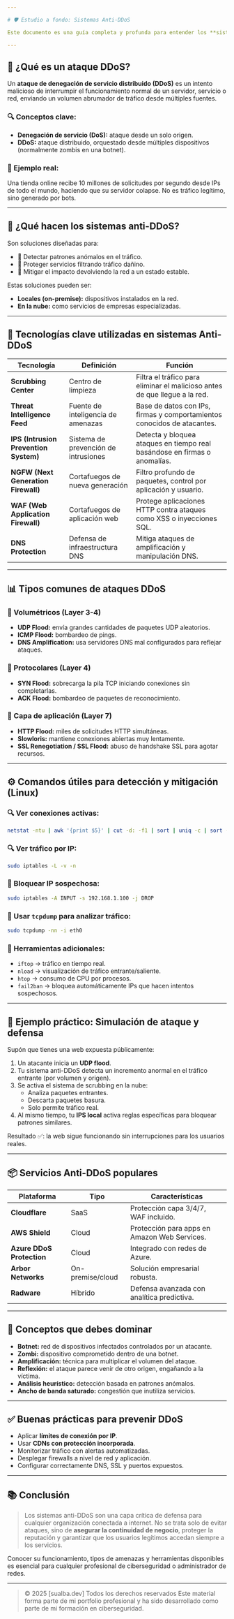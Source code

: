 ```yaml
---

# 🛡️ Estudio a fondo: Sistemas Anti-DDoS

Este documento es una guía completa y profunda para entender los **sistemas anti-DDoS** en el contexto de la ciberseguridad moderna. Incluye definiciones detalladas, ejemplos prácticos, explicaciones técnicas, herramientas, comandos y conceptos clave.

---
```


## 📌 ¿Qué es un ataque DDoS?

Un **ataque de denegación de servicio distribuido (DDoS)** es un intento malicioso de interrumpir el funcionamiento normal de un servidor, servicio o red, enviando un volumen abrumador de tráfico desde múltiples fuentes.

### 🔍 Conceptos clave:
- **Denegación de servicio (DoS):** ataque desde un solo origen.
- **DDoS:** ataque distribuido, orquestado desde múltiples dispositivos (normalmente zombis en una botnet).

### 🧠 Ejemplo real:
Una tienda online recibe 10 millones de solicitudes por segundo desde IPs de todo el mundo, haciendo que su servidor colapse. No es tráfico legítimo, sino generado por bots.

---

## 🧠 ¿Qué hacen los sistemas anti-DDoS?

Son soluciones diseñadas para:
- 🧪 Detectar patrones anómalos en el tráfico.
- 🔐 Proteger servicios filtrando tráfico dañino.
- 🔄 Mitigar el impacto devolviendo la red a un estado estable.

Estas soluciones pueden ser:
- **Locales (on-premise):** dispositivos instalados en la red.
- **En la nube:** como servicios de empresas especializadas.

---

## 🧰 Tecnologías clave utilizadas en sistemas Anti-DDoS

| Tecnología | Definición | Función |
|-----------|------------|--------|
| **Scrubbing Center** | Centro de limpieza | Filtra el tráfico para eliminar el malicioso antes de que llegue a la red.
| **Threat Intelligence Feed** | Fuente de inteligencia de amenazas | Base de datos con IPs, firmas y comportamientos conocidos de atacantes.
| **IPS (Intrusion Prevention System)** | Sistema de prevención de intrusiones | Detecta y bloquea ataques en tiempo real basándose en firmas o anomalías.
| **NGFW (Next Generation Firewall)** | Cortafuegos de nueva generación | Filtro profundo de paquetes, control por aplicación y usuario.
| **WAF (Web Application Firewall)** | Cortafuegos de aplicación web | Protege aplicaciones HTTP contra ataques como XSS o inyecciones SQL.
| **DNS Protection** | Defensa de infraestructura DNS | Mitiga ataques de amplificación y manipulación DNS.

---

## 📊 Tipos comunes de ataques DDoS

### 🌊 Volumétricos (Layer 3-4)

- **UDP Flood:** envía grandes cantidades de paquetes UDP aleatorios.
- **ICMP Flood:** bombardeo de pings.
- **DNS Amplification:** usa servidores DNS mal configurados para reflejar ataques.

### 🔌 Protocolares (Layer 4)

- **SYN Flood:** sobrecarga la pila TCP iniciando conexiones sin completarlas.
- **ACK Flood:** bombardeo de paquetes de reconocimiento.

### 🧾 Capa de aplicación (Layer 7)

- **HTTP Flood:** miles de solicitudes HTTP simultáneas.
- **Slowloris:** mantiene conexiones abiertas muy lentamente.
- **SSL Renegotiation / SSL Flood:** abuso de handshake SSL para agotar recursos.

---

## ⚙️ Comandos útiles para detección y mitigación (Linux)

### 🔍 Ver conexiones activas:
```bash
netstat -ntu | awk '{print $5}' | cut -d: -f1 | sort | uniq -c | sort -n
```

### 🔍 Ver tráfico por IP:
```bash
sudo iptables -L -v -n
```

### 🚫 Bloquear IP sospechosa:
```bash
sudo iptables -A INPUT -s 192.168.1.100 -j DROP
```

### 🔧 Usar `tcpdump` para analizar tráfico:
```bash
sudo tcpdump -nn -i eth0
```

### 🧪 Herramientas adicionales:
- `iftop` → tráfico en tiempo real.
- `nload` → visualización de tráfico entrante/saliente.
- `htop` → consumo de CPU por procesos.
- `fail2ban` → bloquea automáticamente IPs que hacen intentos sospechosos.

---

## 🧪 Ejemplo práctico: Simulación de ataque y defensa

Supón que tienes una web expuesta públicamente:

1. Un atacante inicia un **UDP flood**.
2. Tu sistema anti-DDoS detecta un incremento anormal en el tráfico entrante (por volumen y origen).
3. Se activa el sistema de scrubbing en la nube:
   - Analiza paquetes entrantes.
   - Descarta paquetes basura.
   - Solo permite tráfico real.
4. Al mismo tiempo, tu **IPS local** activa reglas específicas para bloquear patrones similares.

Resultado ✅: la web sigue funcionando sin interrupciones para los usuarios reales.

---

## 📦 Servicios Anti-DDoS populares

| Plataforma | Tipo | Características |
|-----------|------|-----------------|
| **Cloudflare** | SaaS | Protección capa 3/4/7, WAF incluido.
| **AWS Shield** | Cloud | Protección para apps en Amazon Web Services.
| **Azure DDoS Protection** | Cloud | Integrado con redes de Azure.
| **Arbor Networks** | On-premise/cloud | Solución empresarial robusta.
| **Radware** | Híbrido | Defensa avanzada con analítica predictiva.

---

## 🧠 Conceptos que debes dominar

- **Botnet:** red de dispositivos infectados controlados por un atacante.
- **Zombi:** dispositivo comprometido dentro de una botnet.
- **Amplificación:** técnica para multiplicar el volumen del ataque.
- **Reflexión:** el ataque parece venir de otro origen, engañando a la víctima.
- **Análisis heurístico:** detección basada en patrones anómalos.
- **Ancho de banda saturado:** congestión que inutiliza servicios.

---

## ✅ Buenas prácticas para prevenir DDoS

- Aplicar **límites de conexión por IP**.
- Usar **CDNs con protección incorporada**.
- Monitorizar tráfico con alertas automatizadas.
- Desplegar firewalls a nivel de red y aplicación.
- Configurar correctamente DNS, SSL y puertos expuestos.

---

## 📚 Conclusión

> Los sistemas anti-DDoS son una capa crítica de defensa para cualquier organización conectada a internet. 
> No se trata solo de evitar ataques, sino de **asegurar la continuidad de negocio**, proteger la reputación y garantizar que los usuarios legítimos accedan siempre a los servicios.

Conocer su funcionamiento, tipos de amenazas y herramientas disponibles es esencial para cualquier profesional de ciberseguridad o administrador de redes.

---
>© 2025 [sualba.dev] Todos los derechos reservados
    Este material forma parte de mi portfolio profesional y ha sido desarrollado como parte de mi formación en ciberseguridad.